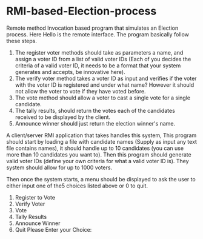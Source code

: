 # RMI-based-Election-process
Remote method Invocation based program that simulates an Election process. Here Hello is the remote interface. The program basically follow these steps.

1. The register voter methods should take as parameters a name, and assign a voter ID from a list of
valid voter IDs (Each of you decides the criteria of a valid voter ID, it needs to be a format
that your system
generates and accepts, be innovative here).
2. The verify voter method takes a voter ID as input and verifies if the voter with the voter ID is
registered
and under what name? However it should not allow the voter to vote if they have voted before.
3. The vote method should allow a voter to cast a single vote for a single candidate.
4. The tally results, should return the votes each of the candidates received to be displayed by the
client.
5. Announce winner should just return the election winner's name.

A client/server RMI application that takes handles this system, 
This program should start by loading a file with candidate names (Supply as input any text file contains names), it should handle
up to 10 candidates (you can use more than 10 candidates you want to). Then this program should generate valid voter IDs (define your own criteria for what a valid voter ID is). They system should allow for up to 1000 voters.


Then once the system starts, a menu should be displayed to ask the user to either input one of the5 choices listed above or 0 to quit.

1. Register to Vote
2. Verify Voter
3. Vote
4. Tally Results
5. Announce Winner
0. Quit
Please Enter your Choice:
